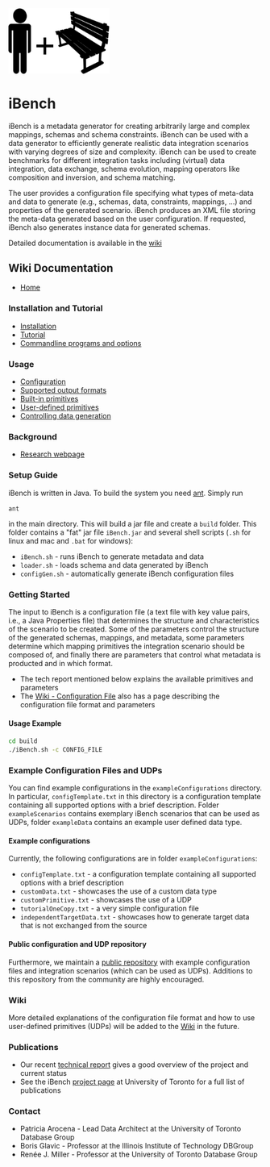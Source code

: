 <img src="https://github.com/RJMillerLab/ibench/blob/master/docs/images/ibenchlogo.png" alt="GProM Logo" width="200"/>

# iBench #

iBench is a metadata generator for creating arbitrarily large and complex mappings, schemas and schema constraints. iBench can be used with a data generator to efficiently generate realistic data integration scenarios with varying degrees of size and complexity. iBench can be used to create benchmarks for different integration tasks including (virtual) data integration, data exchange, schema evolution, mapping operators like composition and inversion, and schema matching.

The user provides a configuration file specifying what types of meta-data and data to generate (e.g., schemas, data, constraints, mappings, ...) and properties of the generated scenario. iBench produces an XML file storing the meta-data generated based on the user configuration. If requested, iBench also generates instance data for generated schemas.

Detailed documentation is available in the [wiki](https://github.com/RJMillerLab/ibench/wiki/Home)

## Wiki Documentation

* [Home][home]

### Installation and Tutorial

* [Installation][install]
* [Tutorial][tutorial]
* [Commandline programs and options][cmd]

### Usage

* [Configuration][config]
* [Supported output formats][outputs]
* [Built-in primitives][prim]
* [User-defined primitives][udps]
* [Controlling data generation][data]

### Background

* [Research webpage](http://dblab.cs.toronto.edu/project/iBench/)


### Setup Guide ###

iBench is written in Java. To build the system you need [ant](http://ant.apache.org/). Simply run 

```
ant
```

in the main directory. This will build a jar file and create a `build` folder. This folder contains a "fat" jar file `iBench.jar` and several shell scripts (`.sh` for linux and mac and `.bat` for windows):

* `iBench.sh` - runs iBench to generate metadata and data
* `loader.sh` - loads schema and data generated by iBench
* `configGen.sh` - automatically generate iBench configuration files

### Getting Started ###

The input to iBench is a configuration file (a text file with key value pairs, i.e., a Java Properties file) that determines the structure and characteristics of the scenario to be created. Some of the parameters control the structure of the generated schemas, mappings, and metadata, some parameters determine which mapping primitives the integration scenario should be composed of, and finally there are parameters that control what metadata is producted and in which format.

* The tech report mentioned below explains the available primitives and parameters
* The [Wiki - Configuration File](https://github.com/RJMillerLab/ibench/wiki/ConfigurationFile) also has a page describing the configuration file format and parameters 

#### Usage Example


```sh
cd build
./iBench.sh -c CONFIG_FILE
```

### Example Configuration Files and UDPs ###

You can find example configurations in the `exampleConfigurations` directory. In particular, `configTemplate.txt` in this directory is a configuration template containing all supported options with a brief description. Folder `exampleScenarios` contains exemplary iBench scenarios that can be used as UDPs, folder `exampleData` contains an example user defined data type.

#### Example configurations

Currently, the following configurations are in folder `exampleConfigurations`:

* `configTemplate.txt` - a configuration template containing all supported options with a brief description
* `customData.txt` - showcases the use of a custom data type
* `customPrimitive.txt` - showcases the use of a UDP
* `tutorialOneCopy.txt` - a very simple configuration file
* `independentTargetData.txt` - showcases how to generate target data that is not exchanged from the source

#### Public configuration and UDP repository

Furthermore, we maintain a [public repository](https://github.com/RJMillerLab/ibenchScenarioCollection) with example configuration files and integration scenarios (which can be used as UDPs). Additions to this repository from the community are highly encouraged.

### Wiki ###

More detailed explanations of the configuration file format and how to use user-defined primitives (UDPs) will be added to the [Wiki](https://github.com/RJMillerLab/ibench/wiki) in the future.

### Publications ###

* Our recent [technical report](http://dblab.cs.toronto.edu/project/iBench/docs/iBench-TR-2015.pdf) gives a good overview of the project and current status
* See the iBench [project page](http://dblab.cs.toronto.edu/project/iBench/) at University of Toronto for a full list of publications

### Contact ###

* Patricia Arocena - Lead Data Architect at the University of Toronto Database Group
* Boris Glavic - Professor at the Illinois Institute of Technology DBGroup
* Renée J. Miller - Professor at the University of Toronto Database Group

[home]: https://github.com/RJMillerLab/ibench/wiki/Home
[data]: https://github.com/RJMillerLab/ibench/wiki/Data
[install]: https://github.com/RJMillerLab/ibench/wiki/InstallAndUsage
[cmd]: https://github.com/RJMillerLab/ibench/wiki/CMD
[tutorial]: https://github.com/RJMillerLab/ibench/wiki/tutorial
[outputs]: https://github.com/RJMillerLab/ibench/wiki/outputs
[udps]: https://github.com/RJMillerLab/ibench/wiki/udp
[branches]: https://github.com/RJMillerLab/ibench/wiki/branches
[config]: https://github.com/RJMillerLab/ibench/wiki/ConfigurationFile
[prim]: https://github.com/RJMillerLab/ibench/wiki/BuildinPrimitives
